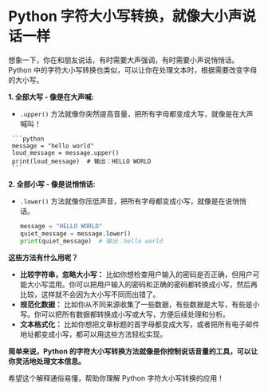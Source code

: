 # Python 字符大小写转换，就像大小声说话一样

想象一下，你在和朋友说话，有时需要大声强调，有时需要小声说悄悄话。Python 中的字符大小写转换也类似，可以让你在处理文本时，根据需要改变字母的大小写。

**1. 全部大写 - 像是在大声喊:**

   -  `.upper()` 方法就像你突然提高音量，把所有字母都变成大写，就像是在大声喊叫！
   
     ```python
     message = "hello world"
     loud_message = message.upper() 
     print(loud_message)  # 输出：HELLO WORLD
     ```

**2. 全部小写 -  像是说悄悄话:**

   - `.lower()` 方法就像你压低声音，把所有字母都变成小写，就像是在说悄悄话。
   
     ```python
     message = "HELLO WORLD"
     quiet_message = message.lower()
     print(quiet_message)  # 输出：hello world
     ```

**这些方法有什么用呢？**

- **比较字符串，忽略大小写：** 比如你想检查用户输入的密码是否正确，但用户可能大小写混用。你可以把用户输入的密码和正确的密码都转换成小写，然后再比较，这样就不会因为大小写不同而出错了。
- **规范化数据：** 比如你从不同来源收集了一些数据，有些数据是大写，有些是小写。你可以把所有数据都转换成小写或大写，方便后续处理和分析。
- **文本格式化：** 比如你想把文章标题的首字母都变成大写，或者把所有电子邮件地址都变成小写，都可以用这些方法轻松实现。

**简单来说，Python 的字符大小写转换方法就像是你控制说话音量的工具，可以让你灵活地处理文本信息。** 

希望这个解释通俗易懂，帮助你理解 Python 字符大小写转换的应用！ 
